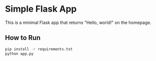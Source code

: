 # Simple Flask App

This is a minimal Flask app that returns "Hello, world!" on the homepage.

## How to Run

```bash
pip install -r requirements.txt
python app.py
